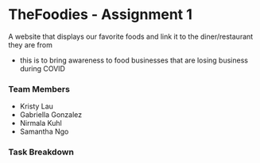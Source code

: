 # TheFoodies - Assignment 1
A website that displays our favorite foods and link it to the diner/restaurant they are from
- this is to bring awareness to food businesses that are losing business during COVID

### Team Members
- Kristy Lau
- Gabriella Gonzalez
- Nirmala Kuhl
- Samantha Ngo

### Task Breakdown
